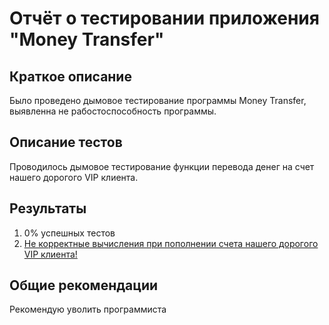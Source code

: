 # Отчёт о тестировании приложения "Money Transfer"

## Краткое описание

Было проведено дымовое тестирование программы Money Transfer,
выявленна не рабостоспособность программы.

## Описание тестов

Проводилось дымовое тестирование функции перевода денег на счет
нашего дорогого VIP клиента.

## Результаты

1. 0% успешных тестов
2. [Не корректные вычисления при пополнении счета нашего дорогого VIP клиента!](https://github.com/Shliskenstickin/dz_java2_1/issues/1)

## Общие рекомендации

Рекомендую уволить программиста